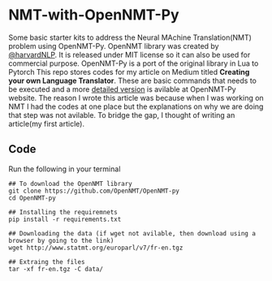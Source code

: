 # NMT-with-OpenNMT-Py


Some basic starter kits to address the Neural MAchine Translation(NMT) problem using OpenNMT-Py. OpenNMT library was created by [@harvardNLP](https://twitter.com/harvardnlp/). It is released under MIT license so it can also be used for commercial purpose. OpenNMT-Py is a port of the original library in Lua to Pytorch This repo stores codes for my article on Medium titled __Creating your own Language Translator__. These are basic commands that needs to be executed and a more [detailed version](http://opennmt.net/OpenNMT-py/extended.html) is avilable at OpenNMT-Py website. The reason I wrote this article was because when I was working on NMT I had the codes at one place but the explanations on why we are doing that step was not avilable. To bridge the gap, I thought of writing an article(my first article).


## Code

Run the following in your terminal
```shell
## To download the OpenNMT library
git clone https://github.com/OpenNMT/OpenNMT-py
cd OpenNMT-py

## Installing the requiremnets
pip install -r requirements.txt

## Downloading the data (if wget not avilable, then download using a browser by going to the link)
wget http://www.statmt.org/europarl/v7/fr-en.tgz

## Extraing the files
tar -xf fr-en.tgz -C data/
```
